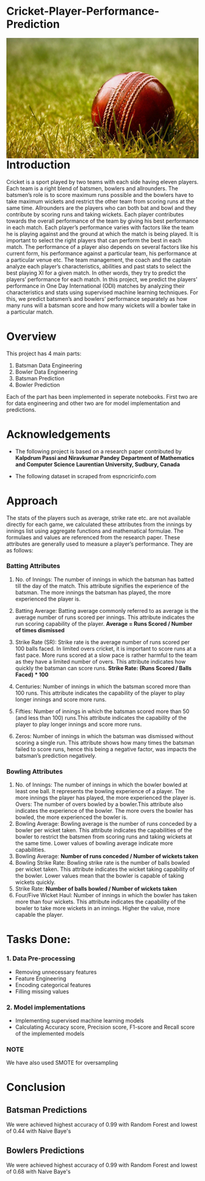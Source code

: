 # Cricket-Player-Performance-Prediction
<img src="https://github.com/Vaibhavnaudiyal92/Cricket-Player-Performance-Prediction/blob/master/wp1862738.jpg?raw=true"
     alt="Markdown Monster icon"
     style="float: left; margin-right: 10px;" />
# Introduction
Cricket is a sport played by two teams with each side having eleven players. Each team is a right blend of batsmen, bowlers and allrounders. The batsmen’s role is to score maximum runs possible and the bowlers have to take maximum wickets and restrict the other team from scoring runs at the same time. Allrounders are the players who can both bat and bowl and they contribute by scoring runs and taking wickets. Each player contributes towards the overall performance of the team by giving his best performance in each match. Each player’s performance varies with factors like the team he is playing against and the ground at which the match is being played. It is important to select the right players that can perform the best in each match. The performance of a player also depends on several factors like his current form, his performance against a particular team, his performance at a particular venue etc. The team management, the coach and the captain analyze each player’s characteristics, abilities and past stats to select the best playing XI for a given match. In other words, they try to predict the players’ performance for each match. In this project, we predict the players’ performance in One Day International (ODI) matches by analyzing their characteristics and stats using supervised machine learning techniques. For this, we predict batsmen’s and bowlers’ performance separately as how many runs will a batsman score and how many wickets will a bowler take in a particular match.
# Overview
This project has 4 main parts:
1. Batsman Data Engineering
2. Bowler Data Engineering
3. Batsman Prediction
4. Bowler Prediction

Each of the part has been implemented in seperate notebooks. First two are for data engineering and other two are for model implementation and predictions.

# Acknowledgements
* The following project is based on a research paper contributed by **Kalpdrum Passi and Niravkumar Pandey**
**Department of Mathematics and Computer Science**
**Laurentian University, Sudbury, Canada**

* The following dataset in scraped from espncricinfo.com

# Approach
The stats of the players such as average, strike rate etc. are
not available directly for each game, we calculated these attributes from the innings by innings
list using aggregate functions and mathematical formulae. The formulaes and values are referenced from the research paper. These attributes are generally used to
measure a player’s performance. They are as follows: 
### Batting Attributes
1. No. of Innings: 
The number of innings in which the batsman has batted till the day of the match.
This attribute signifies the experience of the batsman. The more innings the batsman has played,
the more experienced the player is.

2. Batting Average: 
Batting average commonly referred to as average is the average number of runs
scored per innings. This attribute indicates the run scoring capability of the player.
**Average = Runs Scored / Number of times dismissed**

3. Strike Rate (SR): 
Strike rate is the average number of runs scored per 100 balls faced. In limited
overs cricket, it is important to score runs at a fast pace. More runs scored at a slow pace is rather
harmful to the team as they have a limited number of overs. This attribute indicates how quickly
the batsman can score runs.
**Strike Rate: (Runs Scored / Balls Faced) * 100**

4. Centuries: 
Number of innings in which the batsman scored more than 100 runs. This attribute
indicates the capability of the player to play longer innings and score more runs.

5. Fifties: 
Number of innings in which the batsman scored more than 50 (and less than 100)
runs.This attribute indicates the capability of the player to play longer innings and score more runs.

6. Zeros: 
Number of innings in which the batsman was dismissed without scoring a single run. This
attribute shows how many times the batsman failed to score runs, hence this being a negative
factor, was impacts the batsman’s prediction negatively. 


### Bowling Attributes
1. No. of Innings:
The number of innings in which the bowler bowled at least one ball. It represents
the bowling experience of a player. The more innings the player has played, the more experienced
the player is.
Overs: The number of overs bowled by a bowler.This attribute also indicates the experience
of the bowler. The more overs the bowler has bowled, the more experienced the bowler
is.
2. Bowling Average:
Bowling average is the number of runs conceded by a bowler per
wicket taken. This attribute indicates the capabilities of the bowler to restrict the batsmen
from scoring runs and taking wickets at the same time. Lower values of bowling average
indicate more capabilities.
3. Bowling Average:
**Number of runs conceded / Number of wickets taken**
4. Bowling Strike Rate:
Bowling strike rate is the number of balls bowled per wicket taken.
This attribute indicates the wicket taking capability of the bowler. Lower values mean
that the bowler is capable of taking wickets quickly.
5. Strike Rate:
**Number of balls bowled / Number of wickets taken**
6. Four/Five Wicket Haul:
Number of innings in which the bowler has taken more than four
wickets. This attribute indicates the capability of the bowler to take more wickets in an
innings. Higher the value, more capable the player. 

# Tasks Done:
### 1. Data Pre-processing
* Removing unnecessary features
* Feature Engineering
* Encoding categorical features
* Filling missing values

### 2. Model implementations
* Implementing supervised machine learning models
* Calculating Accuracy score, Precision score, F1-score and Recall score of the implemented models

### NOTE
We have also used SMOTE for oversampling

# Conclusion
## Batsman Predictions
We were achieved highest accuracy of 0.99 with Random Forest and lowest of 0.44 with Naive Baye's 

## Bowlers Predictions
We were achieved highest accuracy of 0.99 with Random Forest and lowest of 0.68 with Naive Baye's
